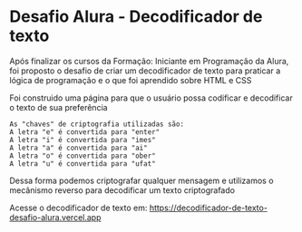 # Desafio Alura - Decodificador de texto
Após finalizar os cursos da Formação: Iniciante em Programação da Alura, foi proposto o desafio de criar um decodificador de texto para praticar a lógica de programação e o que foi aprendido sobre HTML e CSS

Foi construido uma página para que o usuário possa codificar e decodificar o texto de sua preferência

```
As "chaves" de criptografia utilizadas são:
A letra "e" é convertida para "enter"
A letra "i" é convertida para "imes"
A letra "a" é convertida para "ai"
A letra "o" é convertida para "ober"
A letra "u" é convertida para "ufat"
```

Dessa forma podemos criptografar qualquer mensagem e utilizamos o mecânismo reverso para decodificar um texto criptografado

Acesse o decodificador de texto em: https://decodificador-de-texto-desafio-alura.vercel.app
